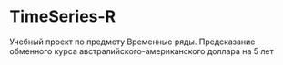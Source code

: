 # TimeSeries-R
Учебный проект по предмету Временные ряды. Предсказание обменного курса австралийского-американского доллара на 5 лет
